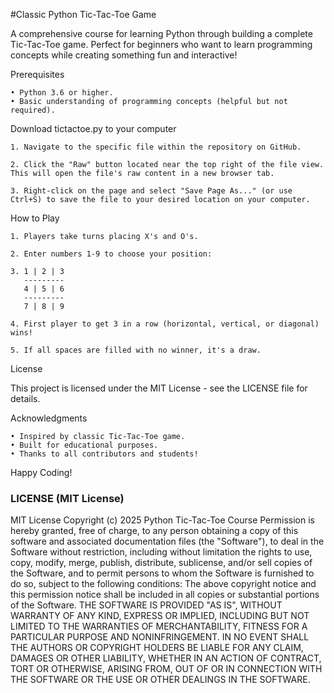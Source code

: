 #Classic Python Tic-Tac-Toe Game

A comprehensive course for learning Python through building a complete Tic-Tac-Toe game. Perfect for beginners who want to learn programming concepts while creating something fun and interactive!

Prerequisites

    • Python 3.6 or higher. 
    • Basic understanding of programming concepts (helpful but not required). 

Download tictactoe.py to your computer


    1. Navigate to the specific file within the repository on GitHub.
    
    2. Click the "Raw" button located near the top right of the file view. This will open the file's raw content in a new browser tab.
    
    3. Right-click on the page and select "Save Page As..." (or use Ctrl+S) to save the file to your desired location on your computer.
    
How to Play

    1. Players take turns placing X's and O's. 
    
    2. Enter numbers 1-9 to choose your position:
    
    3. 1 | 2 | 3
       ---------
       4 | 5 | 6
       ---------
       7 | 8 | 9
       
    4. First player to get 3 in a row (horizontal, vertical, or diagonal) wins! 
    
    5. If all spaces are filled with no winner, it's a draw. 

License

This project is licensed under the MIT License - see the LICENSE file for details.

Acknowledgments

    • Inspired by classic Tic-Tac-Toe game. 
    • Built for educational purposes. 
    • Thanks to all contributors and students! 

Happy Coding!

### LICENSE (MIT License)

MIT License
Copyright (c) 2025 Python Tic-Tac-Toe Course
Permission is hereby granted, free of charge, to any person obtaining a copy of this software and associated documentation files (the "Software"), to deal in the Software without restriction, including without limitation the rights to use, copy, modify, merge, publish, distribute, sublicense, and/or sell copies of the Software, and to permit persons to whom the Software is furnished to do so, subject to the following conditions:
The above copyright notice and this permission notice shall be included in all copies or substantial portions of the Software.
THE SOFTWARE IS PROVIDED "AS IS", WITHOUT WARRANTY OF ANY KIND, EXPRESS OR IMPLIED, INCLUDING BUT NOT LIMITED TO THE WARRANTIES OF MERCHANTABILITY, FITNESS FOR A PARTICULAR PURPOSE AND NONINFRINGEMENT. 
IN NO EVENT SHALL THE AUTHORS OR COPYRIGHT HOLDERS BE LIABLE FOR ANY CLAIM, DAMAGES OR OTHER LIABILITY, WHETHER IN AN ACTION OF CONTRACT, TORT OR OTHERWISE, ARISING FROM, OUT OF OR IN CONNECTION WITH THE SOFTWARE OR THE USE OR OTHER DEALINGS IN THE SOFTWARE.
